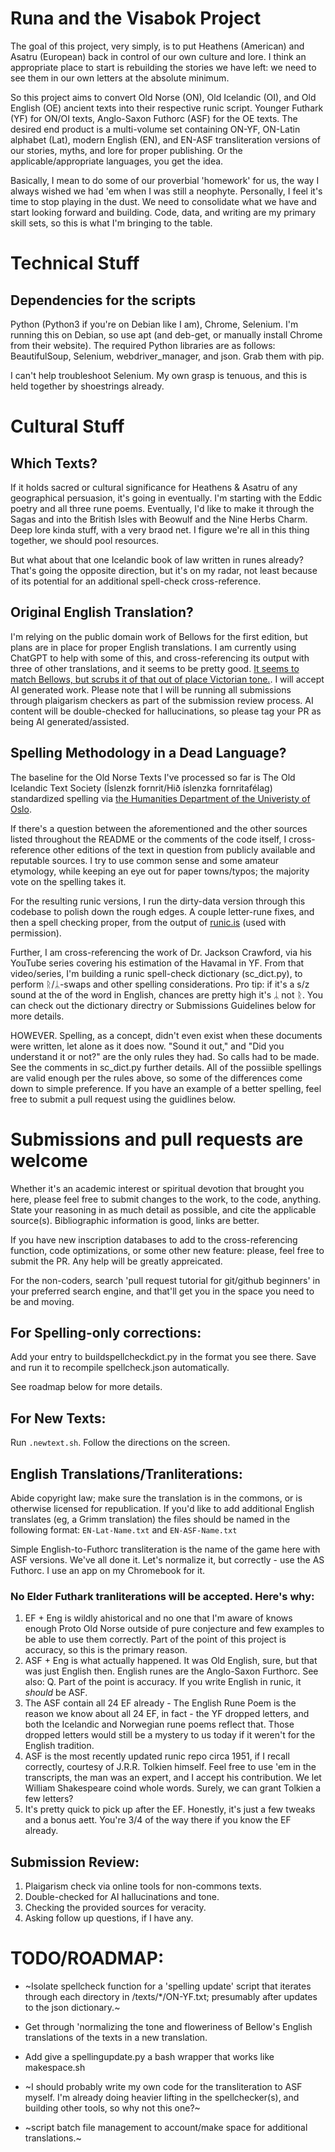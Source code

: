 # Runa and the Visabok Project

The goal of this project, very simply, is to put Heathens (American) and Asatru (European) back in control of our own culture and lore. I think an appropriate place to start is rebuilding the stories we have left: we need to see them in our own letters at the absolute minimum.

So this project aims to convert Old Norse (ON), Old Icelandic (OI), and Old English (OE) ancient texts into their respective runic script. Younger Futhark (YF) for ON/OI texts, Anglo-Saxon Futhorc (ASF) for the OE texts. The desired end product is a multi-volume set containing ON-YF, ON-Latin alphabet (Lat), modern English (EN), and EN-ASF transliteration versions of our stories, myths, and lore for proper publishing. Or the applicable/appropriate languages, you get the idea.

Basically, I mean to do some of our proverbial 'homework' for us, the way I always wished we had 'em when I was still a neophyte. Personally, I feel it's time to stop playing in the dust. We need to consolidate what we have and start looking forward and building. Code, data, and writing are my primary skill sets, so this is what I'm bringing to the table.

# Technical Stuff

## Dependencies for the scripts

Python (Python3 if you're on Debian like I am), Chrome, Selenium. I'm running this on Debian, so use apt (and deb-get, or manually install Chrome from their website). The required Python libraries are as follows: BeautifulSoup, Selenium, webdriver_manager, and json. Grab them with pip. 

I can't help troubleshoot Selenium. My own grasp is tenuous, and this is held together by shoestrings already.

# Cultural Stuff

## Which Texts?

If it holds sacred or cultural significance for Heathens & Asatru of any geographical persuasion, it's going in eventually. I'm starting with the Eddic poetry and all three rune poems. Eventually, I'd like to make it through the Sagas and into the British Isles with Beowulf and the Nine Herbs Charm. Deep lore kinda stuff, with a very braod net. I figure we're all in this thing together, we should pool resources.

But what about that one Icelandic book of law written in runes already? That's going the opposite direction, but it's on my radar, not least because of its potential for an additional spell-check cross-reference.

## Original English Translation?

I'm relying on the public domain work of Bellows for the first edition, but plans are in place for proper English translations. I am currently using ChatGPT to help with some of this, and cross-referencing its output with three of other translations, and it seems to be pretty good. [It seems to match Bellows, but scrubs it of that out of place Victorian tone.](https://chat.openai.com/share/8826f738-0b8b-4450-9429-d4b947fbcba9). I will accept AI generated work. Please note that I will be running all submissions through plaigarism checkers as part of the submission review process. AI content will be double-checked for hallucinations, so please tag your PR as being AI generated/assisted.

## Spelling Methodology in a Dead Language?

The baseline for the Old Norse Texts I've processed so far is The Old Icelandic Text Society (Íslenzk fornrit/Hið íslenzka fornritafélag) standardized spelling via [the Humanities Department of the Univeristy of Oslo](https://www2.hf.uio.no/polyglotta/index.php?page=library&bid=18). 

If there's a question between the aforementioned and the other sources listed throughout the README or the comments of the code itself, I cross-reference other editions of the text in question from publicly available and reputable sources. I try to use common sense and some amateur etymology, while keeping an eye out for paper towns/typos; the majority vote on the spelling takes it.

For the resulting runic versions, I run the dirty-data version through this codebase to polish down the rough edges. A couple letter-rune fixes, and then a spell checking proper, from the output of [runic.is]('https://runic.is/') (used with permission).

Further, I am cross-referencing the work of Dr. Jackson Crawford, via his YouTube series covering his estimation of the Havamal in YF. From that video/series, I'm building a runic spell-check dictionary (sc_dict.py), to perform ᚱ/ᛦ-swaps and other spelling considerations. Pro tip: if it's a s/z sound at the of the word in English, chances are pretty high it's ᛦ not ᚱ. You can check out the dictionary directry or Submissions Guidelines below for more details.

HOWEVER. Spelling, as a concept, didn't even exist when these documents were written, let alone as it does now. "Sound it out," and "Did you understand it or not?" are the only rules they had. So calls had to be made. See the comments in sc_dict.py further details. All of the possiible spellings are valid enough per the rules above, so some of the differences come down to simple preference. If you have an example of a better spelling, feel free to submit a pull request using the guidlines below.

# Submissions and pull requests are welcome

Whether it's an academic interest or spiritual devotion that brought you here, please feel free to submit changes to the work, to the code, anything. State your reasoning in as much detail as possible, and cite the applicable source(s). Bibliographic information is good, links are better. 

If you have new inscription databases to add to the cross-referencing function, code optimizations, or some other new feature: please, feel free to submit the PR. Any help will be greatly appreicated.

For the non-coders, search 'pull request tutorial for git/github beginners' in your preferred search engine, and that'll get you in the space you need to be and moving. 

## For Spelling-only corrections:
Add your entry to buildspellcheckdict.py in the format you see there. Save and run it to recompile spellcheck.json automatically.

See roadmap below for more details. 

## For New Texts:
Run `.newtext.sh`. Follow the directions on the screen.

## English Translations/Tranliterations:
Abide copyright law; make sure the translation is in the commons, or is otherwise licensed for republication. If you'd like to add additional English translates (eg, a Grimm translation) the files should be named in the following format: `EN-Lat-Name.txt` and `EN-ASF-Name.txt` 

Simple English-to-Futhorc transliteration is the name of the game here with ASF versions. We've all done it. Let's normalize it, but correctly - use the AS Futhorc. I use an app on my Chromebook for it. 

### No Elder Futhark tranliterations will be accepted. Here's why:
1. EF + Eng is wildly ahistorical and no one that I'm aware of knows enough Proto Old Norse outside of pure conjecture and few examples to be able to use them correctly. Part of the point of this project is accuracy, so this is the primary reason.
2. ASF + Eng is what actually happened. It was Old English, sure, but that was just English then. English runes are the Anglo-Saxon Furthorc. See also: Q. Part of the point is accuracy. If you write English in runic, it *should* be ASF.
3. The ASF contain all 24 EF already - The English Rune Poem is the reason we know about all 24 EF, in fact - the YF dropped letters, and both the Icelandic and Norwegian rune poems reflect that. Those dropped letters would still be a mystery to us today if it weren't for the English tradition.
5. ASF is the most recently updated runic repo circa 1951, if I recall correctly, courtesy of J.R.R. Tolkien himself. Feel free to use 'em in the transcripts, the man was an expert, and I accept his contribution. We let William Shakespeare coind whole words. Surely, we can grant Tolkien a few letters?
6. It's pretty quick to pick up after the EF. Honestly, it's just a few tweaks and a bonus aett. You're 3/4 of the way there if you know the EF already.

## Submission Review:
1. Plaigarism check via online tools for non-commons texts.
2. Double-checked for AI hallucinations and tone.
3. Checking the provided sources for veracity.
4. Asking follow up questions, if I have any.

# TODO/ROADMAP:
- ~Isolate spellcheck function for a 'spelling update' script that iterates through each directory in /texts/*/ON-YF.txt; presumably after updates to the json dictionary.~

- Get through 'normalizing the tone and floweriness of Bellow's English translations of the texts in a new translation.

- Add give a spellingupdate.py a bash wrapper that works like makespace.sh

- ~I should probably write my own code for the transliteration to ASF myself. I'm already doing heavier lifting in the spellchecker(s), and building other tools, so why not this one?~

- ~script batch file management to account/make space for additional translations.~